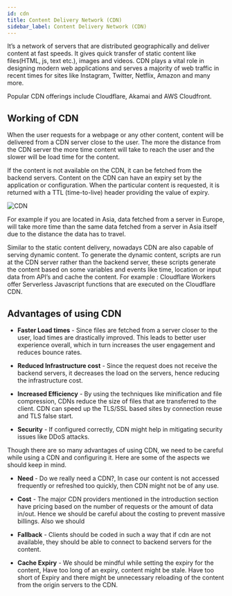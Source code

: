 ```yaml
---
id: cdn
title: Content Delivery Network (CDN)
sidebar_label: Content Delivery Network (CDN)
---
```


It’s a network of servers that are distributed geographically and deliver content at fast speeds. It gives quick transfer of static content like files(HTML, js, text etc.), images and videos.
CDN plays a vital role in designing modern web applications and serves a majority of web traffic in recent times for sites like Instagram, Twitter, Netflix, Amazon and many more.

Popular CDN offerings include Cloudflare, Akamai and AWS Cloudfront.

## Working of CDN

When the user requests for a webpage or any other content, content will be delivered from a CDN server close to the user. The more the distance from the CDN server the more time content will take to reach the user and the slower will be load time for the content.

If the content is not available on the CDN, it can be fetched from the backend servers. Content on the CDN can have an expiry set by the application or configuration.  When the particular content is requested, it is returned with a TTL (time-to-live) header providing the value of expiry.

![CDN](/img/cdn/cdn.jpg)


For example if you are located in Asia, data fetched from a server in Europe, will take more time than the same data fetched from a server in Asia itself due to the distance the data has to travel.

Similar to the static content delivery, nowadays CDN are also capable of serving dynamic content. To generate the dynamic content, scripts are run at the CDN server rather than the backend server,  these scripts generate the content based on some variables and events like time, location or input data from API’s  and cache the content. For example : Cloudflare Workers offer Serverless Javascript functions that are executed on the Cloudflare CDN.

## Advantages of using CDN

- **Faster Load times** - Since files are fetched from a server closer to the user, load times are drastically improved. This leads to better user experience overall, which in turn increases the user engagement and reduces bounce rates. 

- **Reduced Infrastructure cost** - Since the request does not receive the backend servers, it decreases the load on the servers, hence reducing the infrastructure cost.

- **Increased Efficiency** - By using the techniques like minification and file compression, CDNs reduce the size of files that are transferred to the client. CDN can speed up the TLS/SSL based sites by connection reuse and TLS false start.

- **Security** -  If configured correctly, CDN might help in mitigating security issues like DDoS attacks.


Though there are so many advantages of using CDN, we need to be careful while using a CDN and configuring it. Here are some of the aspects we should keep in mind.
	
- **Need** - Do we really need a CDN?, In case our content is not accessed frequently or refreshed too quickly, then CDN might not be of any use.

- **Cost** - The major CDN providers mentioned in the introduction section have pricing based on the number of requests or the amount of data in/out. Hence we should be careful about the costing to prevent massive billings. Also we should 

- **Fallback** - Clients should be coded in such a way that if cdn are not available, they should be able to connect to backend servers for the content.

- **Cache Expiry** - We should be mindful while setting the expiry for the content, Have too long of an expiry, content might be stale. Have too short of Expiry and there might be unnecessary reloading of the content from the origin servers to the CDN.

